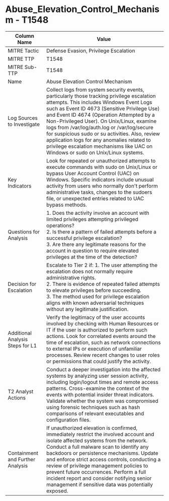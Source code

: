 # Abuse_Elevation_Control_Mechanism - T1548

| Column Name | Value |
|-------------|-------|
| MITRE Tactic | Defense Evasion, Privilege Escalation |
| MITRE TTP | T1548 |
| MITRE Sub-TTP | T1548 |
| Name | Abuse Elevation Control Mechanism |
| Log Sources to Investigate | Collect logs from system security events, particularly those tracking privilege escalation attempts. This includes Windows Event Logs such as Event ID 4673 (Sensitive Privilege Use) and Event ID 4674 (Operation Attempted by a Non-Privileged User). On Unix/Linux, examine logs from /var/log/auth.log or /var/log/secure for suspicious sudo or su activities. Also, review application logs for any anomalies related to privilege escalation mechanisms like UAC on Windows or sudo on Unix/Linux systems. |
| Key Indicators | Look for repeated or unauthorized attempts to execute commands with sudo on Unix/Linux or bypass User Account Control (UAC) on Windows. Specific indicators include unusual activity from users who normally don't perform administrative tasks, changes to the sudoers file, or unexpected entries related to UAC bypass methods. |
| Questions for Analysis | 1. Does the activity involve an account with limited privileges attempting privileged operations?<br>2. Is there a pattern of failed attempts before a successful privilege escalation?<br>3. Are there any legitimate reasons for the account in question to require elevated privileges at the time of the detection? |
| Decision for Escalation | Escalate to Tier 2 if: 1. The user attempting the escalation does not normally require administrative rights.<br>2. There is evidence of repeated failed attempts to elevate privileges before succeeding.<br>3. The method used for privilege escalation aligns with known adversarial techniques without any legitimate justification. |
| Additional Analysis Steps for L1 | Verify the legitimacy of the user accounts involved by checking with Human Resources or IT if the user is authorized to perform such actions. Look for correlated events around the time of escalation, such as network connections to external IPs or execution of unfamiliar processes. Review recent changes to user roles or permissions that could justify the activity. |
| T2 Analyst Actions | Conduct a deeper investigation into the affected systems by analyzing user session activity, including login/logout times and remote access patterns. Cross-examine the context of the events with potential insider threat indicators. Validate whether the system was compromised using forensic techniques such as hash comparisons of relevant executables and configuration files. |
| Containment and Further Analysis | If unauthorized elevation is confirmed, immediately restrict the involved account and isolate affected systems from the network. Conduct a full malware scan to identify any backdoors or persistence mechanisms. Update and enforce strict access controls, conducting a review of privilege management policies to prevent future occurrences. Perform a full incident report and consider notifying senior management if sensitive data was potentially exposed. |
